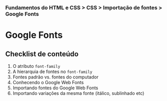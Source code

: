 ### Fundamentos do HTML e CSS > CSS > Importação de fontes > Google Fonts

# Google Fonts

## Checklist de conteúdo

1. O atributo `font-family`
2. A hierarquia de fontes no `font-family`
3. Fontes padrão vs. fontes do computador
4. Conhecendo o Google Web Fonts
5. Importando fontes do Google Web Fonts
6. Importando variações da mesma fonte (itálico, sublinhado etc)
